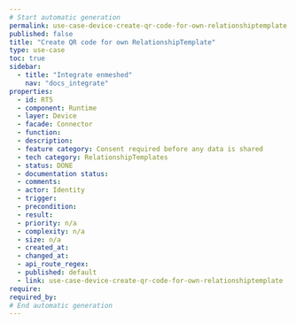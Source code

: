 ```yaml
---
# Start automatic generation
permalink: use-case-device-create-qr-code-for-own-relationshiptemplate
published: false
title: "Create QR code for own RelationshipTemplate"
type: use-case
toc: true
sidebar:
  - title: "Integrate enmeshed"
    nav: "docs_integrate"
properties:
  - id: RT5
  - component: Runtime
  - layer: Device
  - facade: Connector
  - function:
  - description:
  - feature category: Consent required before any data is shared
  - tech category: RelationshipTemplates
  - status: DONE
  - documentation status:
  - comments:
  - actor: Identity
  - trigger:
  - precondition:
  - result:
  - priority: n/a
  - complexity: n/a
  - size: n/a
  - created_at:
  - changed_at:
  - api_route_regex:
  - published: default
  - link: use-case-device-create-qr-code-for-own-relationshiptemplate
require:
required_by:
# End automatic generation
---
```

